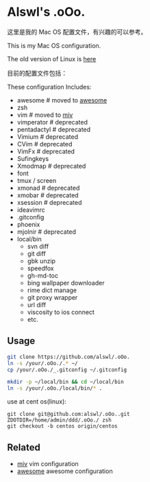 # Alswl's .oOo. #

这里是我的 Mac OS 配置文件，有兴趣的可以参考。

This is my Mac OS configuration.

The old version of Linux is [here](https://github.com/alswl/.oOo./tree/ubuntu-final)

目前的配置文件包括：

These configuration Includes: 

*   awesome # moved to [awesome][]
*   zsh
*   vim # moved to [miv][]
*   vimperator  # deprecated
*   pentadactyl  # deprecated
*   Vimium  # deprecated
*   CVim  # deprecated
*   VimFx  # deprecated
*   Sufingkeys
*   Xmodmap # deprecated
*   font
*   tmux / screen
*   xmonad # deprecated
*   xmobar # deprecated
*   xsession # deprecated
*   ideavimrc
*   .gitconfig
*   phoenix
*   mjolnir # deprecated
*   local/bin
    *   svn diff
    *   git diff
    *   gbk unzip
    *   speedfox
    *   gh-md-toc
    *   bing wallpaper downloader
    *   rime dict manage
    *   git proxy wrapper
    *   url diff
    *   viscosity to ios connect
    *   etc.


## Usage ##


``` bash
git clone https://github.com/alswl/.oOo.
ln -s /your/.oOo./.* ~/
cp /your/.oOo./_.gitconfig ~/.gitconfig

mkdir -p ~/local/bin && cd ~/local/bin
ln -s /your/.oOo./local/bin/* .
```

use at cent os(linux):
```
git clone git@github.com:alswl/.oOo..git
ZDOTDIR=/home/admin/ddd/.oOo./ zsh
git checkout -b centos origin/centos
```

## Related ##

* [miv][] vim configuration
* [awesome][] awesome configuration

[.oOo.]: https://github.com/alswl/.oOo.
[awesome]: https://github.com/alswl/awesome
[miv]: https://github.com/alswl/miv
